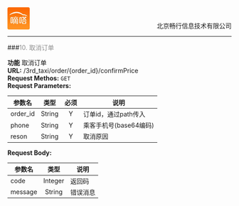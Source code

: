 <div align="center">
<img src="../../dida.jpg" height="50" width="50" align="left">
<br><p align="right">北京畅行信息技术有限公司</p>
</div>


---

###<font color=#8E8E8E >10. 取消订单</font>

**功能**    取消订单<br>
**URL:**   /3rd_taxi/order/{order_id}/confirmPrice<br>
**Request Methos:**  `GET`<br>
**Request Parameters:** 

| 参数名      | 类型   |  必须 |  说明  |
| ---         | :-----:|:----:|  ---   |
| order_id    | String   | Y  |  订单id，通过path传入     |
| phone            | String   | Y  |  乘客手机号(base64编码)   |
| reson            | String   | Y  |  取消原因                 |

**Request Body:** 

| 参数名      | 类型   |   说明  |
| ---         | :-----:|  ---   |
| code        | Integer | 返回码|
| message     | String  |错误消息|
